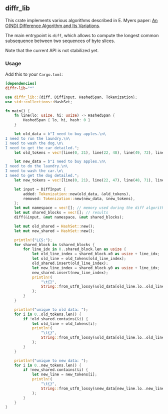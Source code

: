 ## diffr_lib

This crate implements various algorithms described in E. Myers
paper: [An O(ND) Difference Algorithm and Its
Variations](http://www.xmailserver.org/diff2.pdf).

The main entrypoint is `diff`, which allows to compute the longest
common subsequence between two sequences of byte slices.

Note that the current API is not stabilized yet.

### Usage
Add this to your `Cargo.toml`:

```toml
[dependencies]
diffr-lib="*"
```

```rust
use diffr_lib::{diff, DiffInput, HashedSpan, Tokenization};
use std::collections::HashSet;

fn main() {
    fn line(lo: usize, hi: usize) -> HashedSpan {
        HashedSpan { lo, hi, hash: 0 }
    }

    let old_data = b"I need to buy apples.\n\
I need to run the laundry.\n\
I need to wash the dog.\n\
I need to get the car detailed.";
    let old_tokens = vec![line(0, 21), line(22, 48), line(49, 72), line(73, 104)];

    let new_data = b"I need to buy apples.\n\
I need to do the laundry.\n\
I need to wash the car.\n\
I need to get the dog detailed.";
    let new_tokens = vec![line(0, 21), line(22, 47), line(48, 71), line(72, 103)];

    let input = DiffInput {
        added: Tokenization::new(old_data, &old_tokens),
        removed: Tokenization::new(new_data, &new_tokens),
    };
    let mut namespace = vec![]; // memory used during the diff algorithm
    let mut shared_blocks = vec![]; // results
    diff(&input, &mut namespace, &mut shared_blocks);

    let mut old_shared = HashSet::new();
    let mut new_shared = HashSet::new();

    println!("LCS:");
    for shared_block in &shared_blocks {
        for line_idx in 0..shared_block.len as usize {
            let old_line_index = shared_block.x0 as usize + line_idx;
            let old_line = old_tokens[old_line_index];
            old_shared.insert(old_line_index);
            let new_line_index = shared_block.y0 as usize + line_idx;
            new_shared.insert(new_line_index);
            println!(
                "\t{}",
                String::from_utf8_lossy(&old_data[old_line.lo..old_line.hi])
            );
        }
    }

    println!("unique to old data: ");
    for i in 0..old_tokens.len() {
        if !old_shared.contains(&i) {
            let old_line = old_tokens[i];
            println!(
                "\t{}",
                String::from_utf8_lossy(&old_data[old_line.lo..old_line.hi])
            );
        }
    }

    println!("unique to new data: ");
    for i in 0..new_tokens.len() {
        if !new_shared.contains(&i) {
            let new_line = new_tokens[i];
            println!(
                "\t{}",
                String::from_utf8_lossy(&new_data[new_line.lo..new_line.hi])
            );
        }
    }
}
```

